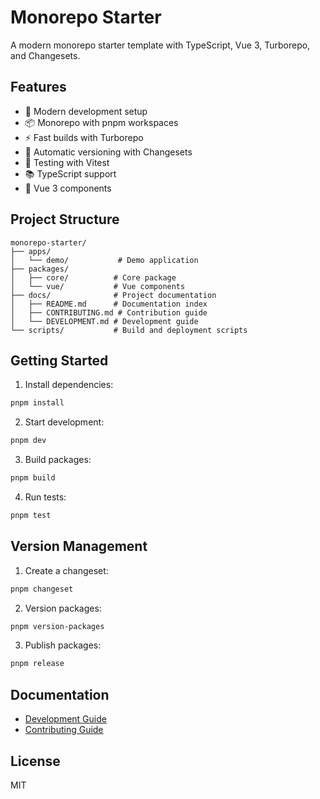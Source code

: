 # Monorepo Starter

A modern monorepo starter template with TypeScript, Vue 3, Turborepo, and Changesets.

## Features

- 🚀 Modern development setup
- 📦 Monorepo with pnpm workspaces
- ⚡️ Fast builds with Turborepo
- 📝 Automatic versioning with Changesets
- 🧪 Testing with Vitest
- 📚 TypeScript support
- 🎨 Vue 3 components

## Project Structure

```
monorepo-starter/
├── apps/
│   └── demo/           # Demo application
├── packages/
│   ├── core/          # Core package
│   └── vue/           # Vue components
├── docs/              # Project documentation
│   ├── README.md      # Documentation index
│   ├── CONTRIBUTING.md # Contribution guide
│   └── DEVELOPMENT.md # Development guide
└── scripts/           # Build and deployment scripts
```

## Getting Started

1. Install dependencies:
```bash
pnpm install
```

2. Start development:
```bash
pnpm dev
```

3. Build packages:
```bash
pnpm build
```

4. Run tests:
```bash
pnpm test
```

## Version Management

1. Create a changeset:
```bash
pnpm changeset
```

2. Version packages:
```bash
pnpm version-packages
```

3. Publish packages:
```bash
pnpm release
```

## Documentation

- [Development Guide](./docs/DEVELOPMENT.md)
- [Contributing Guide](./docs/CONTRIBUTING.md)

## License

MIT
